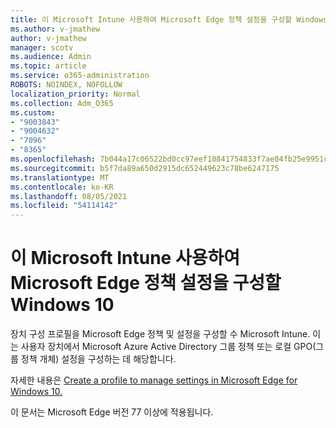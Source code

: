 ```yaml
---
title: 이 Microsoft Intune 사용하여 Microsoft Edge 정책 설정을 구성할 Windows 10
ms.author: v-jmathew
author: v-jmathew
manager: scotv
ms.audience: Admin
ms.topic: article
ms.service: o365-administration
ROBOTS: NOINDEX, NOFOLLOW
localization_priority: Normal
ms.collection: Adm_O365
ms.custom:
- "9003843"
- "9004632"
- "7096"
- "8365"
ms.openlocfilehash: 7b044a17c06522bd0cc97eef10841754833f7ae04fb25e9951c1d9df7e93f6f9
ms.sourcegitcommit: b5f7da89a650d2915dc652449623c78be6247175
ms.translationtype: MT
ms.contentlocale: ko-KR
ms.lasthandoff: 08/05/2021
ms.locfileid: "54114142"
---
```

# <a name="use-microsoft-intune-to-configure-microsoft-edge-policy-settings-for-windows-10"></a>이 Microsoft Intune 사용하여 Microsoft Edge 정책 설정을 구성할 Windows 10

장치 구성 프로필을 Microsoft Edge 정책 및 설정을 구성할 수 Microsoft Intune. 이는 사용자 장치에서 Microsoft Azure Active Directory 그룹 정책 또는 로컬 GPO(그룹 정책 개체) 설정을 구성하는 데 해당합니다.

자세한 내용은 [Create a profile to manage settings in Microsoft Edge for Windows 10.](https://go.microsoft.com/fwlink/?linkid=2133700)

이 문서는 Microsoft Edge 버전 77 이상에 적용됩니다.
